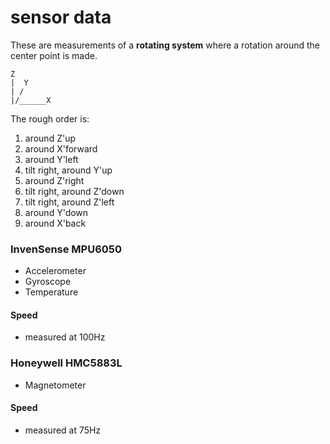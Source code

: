 sensor data
===========

These are measurements of a **rotating system** where a rotation around the center point is made. 

    Z
    |  Y
    | /
    |/______X

The rough order is:

1. around Z'up
2. around X'forward
3. around Y'left
4. tilt right, around Y'up
5. around Z'right
6. tilt right, around Z'down
7. tilt right, around Z'left
8. around Y'down
9. around X'back

### InvenSense MPU6050 ###

- Accelerometer
- Gyroscope
- Temperature

#### Speed ####

- measured at 100Hz

### Honeywell HMC5883L ###

- Magnetometer

#### Speed ####

- measured at 75Hz
